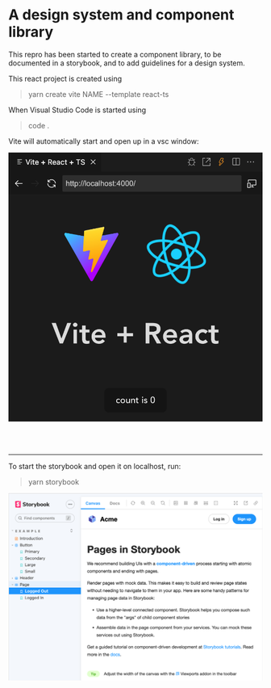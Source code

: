 # A design system and component library

This repro has been started to create a component library, to be documented in a storybook, and to 
add guidelines for a design system.


This react project is created using

> yarn create vite NAME --template react-ts

When Visual Studio Code is started using

> code .

Vite will automatically start and open up in a vsc window: 

![Vite + React](./docs/images/vite-react.png)

<br /><br />
<hr />

To start the storybook and open it on localhost, run:

> yarn storybook

![Storybook intropage](./docs/images/storybook-intro.png)
